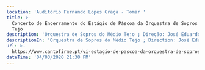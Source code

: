 ```yaml
---
location: 'Auditório Fernando Lopes Graça - Tomar '
title: >-
  Concerto de Encerramento do Estágio de Páscoa da Orquestra de Sopros do Médio
  Tejo
description: 'Orquestra de Sopros do Médio Tejo ; Direção: José Eduardo Gomes '
descriptionEn: 'Orquestra de Sopros do Médio Tejo ; Direction: José Eduardo Gomes '
url: >-
  https://www.cantofirme.pt/vi-estagio-de-pascoa-da-orquestra-de-sopros-do-medio-tejo-2020/
dateTime: '04/03/2020 21:30 PM'
---
```



